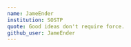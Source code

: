 ```yaml
---
name: JameEnder
institution: SOSTP
quote: Good ideas don't require force.
github_user: JameEnder
---
```

